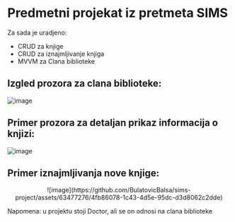 # Predmetni projekat iz pretmeta SIMS

Za sada je uradjeno: 
  - CRUD za knjige
  - CRUD za iznajmljivanje knjiga
  - MVVM za Clana biblioteke

## Izgled prozora za clana biblioteke:
![image](https://github.com/BulatovicBalsa/sims-project/assets/63477276/06a723fa-1cf9-402e-8254-80ade41cce42)

## Primer prozora za detaljan prikaz informacija o knjizi:
![image](https://github.com/BulatovicBalsa/sims-project/assets/63477276/95cf7650-7609-48ba-b8c5-e2e635dbc650)

## Primer iznajmljivanja nove knjige:
 <div style="text-align:center">
  ![image](https://github.com/BulatovicBalsa/sims-project/assets/63477276/4fb86078-1c43-4d5e-95dc-d3d8062c2dde)
 </div>

Napomena: u projektu stoji Doctor, ali se on odnosi na clana biblioteke

